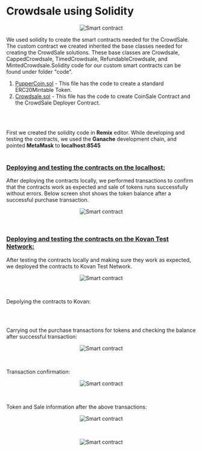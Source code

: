


# Crowdsale using Solidity
<p align="center">
<img src="./images/CrowdSale.jpg?raw=true" alt="Smart contract"/>
</p>

We used solidity to create the smart contracts needed for the CrowdSale. The custom contract we created inherited the base classes needed for creating the CrowdSale solutions. These base classes are Crowdsale, CappedCrowdsale, TimedCrowdsale, RefundableCrowdsale, and MintedCrowdsale.Solidity code for our custom smart contracts can be found under folder "code".

1. [PupperCoin.sol](code/PupperCoin.sol) - This file has the code to create a standard ERC20Mintable Token.
2. [Crowdsale.sol](code/Crowdsale.sol) - This file has the code to create CoinSale Contract and the CrowdSale Deployer Contract.


<br>
<br>

First we created the solidity code in **Remix** editor. While developing and testing the contracts, we used the **Ganache** development chain, and pointed **MetaMask** to **localhost:8545**
<br>
<br>

### <ins>**Deploying and testing the contracts on the localhost:**</ins>

After deploying the contracts locally, we performed transactions to confirm that the contracts work as expected and sale of tokens runs successfully without errors. Below screen shot shows the token balance after a successful purchase transaction.  

<p align="center">
<img src="./images/BuyToken1.png?raw=true" alt="Smart contract"/>
</p>
<br>


### <ins>**Deploying and testing the contracts on the Kovan Test Network:**</ins> 
After testing the contracts locally and making sure they work as expected, we deployed the contracts to Kovan Test Network.  
<p align="center">
<img src="./images/Kovan.png?raw=true" alt="Smart contract"/>
</p>
<br>

Depolying the contracts to Kovan:
<p align="center">
<img src="./images/TGC_Deployment2.png?raw=true" alt=""/>
</p>
<br>

Carrying out the purchase transactions for tokens and checking the balance after successful transaction:
<p align="center">
<img src="./images/TGC_Balance.png?raw=true" alt="Smart contract"/>
</p>
<br>

 

Transaction confirmation:
<p align="center">
<img src="./images/TGC_transaction_Confirmation.png?raw=true" alt="Smart contract"/>
</p>
<br>
 

 Token and Sale information after the above transactions:
<p align="center">
<img src="./images/TGC_Info.png?raw=true" alt="Smart contract"/>
</p>
<br>
<p align="center">
<img src="./images/TGC_Sale.png?raw=true" alt="Smart contract"/>
</p>
<br>

